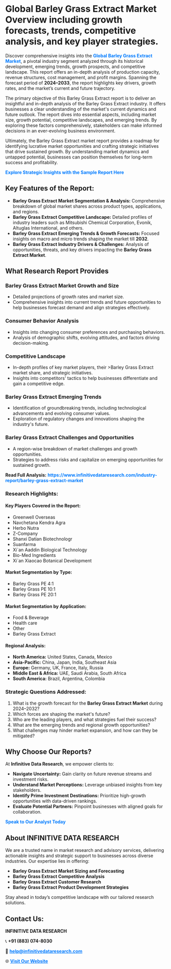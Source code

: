<h1>Global Barley Grass Extract Market Overview including growth forecasts, trends, competitive analysis, and key player strategies.</h1>
<p>
Discover comprehensive insights into the 
<a href="https://www.infinitivedataresearch.com/industry-report/barley-grass-extract-market" rel="dofollow" style="color: #007BFF; text-decoration: none;"><strong>Global Barley Grass Extract Market</strong></a>, a pivotal industry segment analyzed through its historical development, emerging trends, growth prospects, and competitive landscape. This report offers an in-depth analysis of production capacity, revenue structures, cost management, and profit margins. Spanning the forecast period of <strong>2024–2033</strong>, the report highlights key drivers, growth rates, and the market’s current and future trajectory.
</p>
<p>
The primary objective of this Barley Grass Extract report is to deliver an insightful and in-depth analysis of the Barley Grass Extract industry. It offers businesses a clear understanding of the market's current dynamics and future outlook. The report dives into essential aspects, including market size, growth potential, competitive landscapes, and emerging trends. By exploring these factors comprehensively, stakeholders can make informed decisions in an ever-evolving business environment.
</p>
<p>
Ultimately, the Barley Grass Extract market report provides a roadmap for identifying lucrative market opportunities and crafting strategic initiatives that drive sustained growth. By understanding market dynamics and untapped potential, businesses can position themselves for long-term success and profitability.
</p>
<p>
<a href="https://www.infinitivedataresearch.com/request-sample/reportId=111092" style="color: #007BFF; text-decoration: none;"><strong>Explore Strategic Insights with the Sample Report Here</strong></a>
</p>

<h2>Key Features of the Report:</h2>
<ul>
<li><strong>Barley Grass Extract Market Segmentation & Analysis:</strong> Comprehensive breakdown of global market shares across product types, applications, and regions.</li>
<li><strong>Barley Grass Extract Competitive Landscape:</strong> Detailed profiles of industry leaders such as Mitsubishi Chemical Corporation, Evonik, Altuglas International, and others.</li>
<li><strong>Barley Grass Extract Emerging Trends & Growth Forecasts:</strong> Focused insights on macro and micro trends shaping the market till <strong>2032</strong>.</li>
<li><strong>Barley Grass Extract Industry Drivers & Challenges:</strong> Analysis of opportunities, threats, and key drivers impacting the <strong>Barley Grass Extract Market</strong>.</li>
</ul>

<h2>What Research Report Provides</h2>
<h3>Barley Grass Extract Market Growth and Size</h3>
<ul>
<li>Detailed projections of growth rates and market size.</li>
<li>Comprehensive insights into current trends and future opportunities to help businesses forecast demand and align strategies effectively.</li>
</ul>

<h3>Consumer Behavior Analysis</h3>
<ul>
<li>Insights into changing consumer preferences and purchasing behaviors.</li>
<li>Analysis of demographic shifts, evolving attitudes, and factors driving decision-making.</li>
</ul>

<h3>Competitive Landscape</h3>
<ul>
<li>In-depth profiles of key market players, their >Barley Grass Extract market share, and strategic initiatives.</li>
<li>Insights into competitors' tactics to help businesses differentiate and gain a competitive edge.</li>
</ul>

<h3>Barley Grass Extract Emerging Trends</h3>
<ul>
<li>Identification of groundbreaking trends, including technological advancements and evolving consumer values.</li>
<li>Exploration of regulatory changes and innovations shaping the industry's future.</li>
</ul>

<h3>Barley Grass Extract Challenges and Opportunities</h3>
<ul>
<li>A region-wise breakdown of market challenges and growth opportunities.</li>
<li>Strategies to address risks and capitalize on emerging opportunities for sustained growth.</li>
</ul>
<p><strong>Read Full Analysis:</strong> <a href="https://www.infinitivedataresearch.com/industry-report/barley-grass-extract-market" rel="dofollow" style="color: #007BFF; text-decoration: none;"><strong>https://www.infinitivedataresearch.com/industry-report/barley-grass-extract-market</strong></a></p>
<h3>Research Highlights:</h3>
<h4>Key Players Covered in the Report:</h4>
<ul><li>Greenwell Overseas</li><li>Navchetana Kendra Agra</li><li>Herbo Nutra</li><li>Z-Company</li><li>Shanxi Datian Biotechnologr</li><li>Suanfarma</li><li>Xi`an Aaddin Biological Technology</li><li>Bio-Med Ingredients</li><li>Xi`an Xiaocao Botanical Development</li></ul>
<h4>Market Segmentation by Type:</h4>
<ul><li>Barley Grass PE 4:1</li><li>Barley Grass PE 10:1</li><li>Barley Grass PE 20:1</li></ul>
<h4>Market Segmentation by Application:</h4>
<ul><li>Food &amp; Beverage</li><li>Health care</li><li>Other</li><li>Barley Grass Extract</li></ul>

<h4>Regional Analysis:</h4>
<ul>
<li><strong>North America:</strong> United States, Canada, Mexico</li>
<li><strong>Asia-Pacific:</strong> China, Japan, India, Southeast Asia</li>
<li><strong>Europe:</strong> Germany, UK, France, Italy, Russia</li>
<li><strong>Middle East & Africa:</strong> UAE, Saudi Arabia, South Africa</li>
<li><strong>South America:</strong> Brazil, Argentina, Colombia</li>
</ul>

<h3>Strategic Questions Addressed:</h3>
<ol>
<li>What is the growth forecast for the <strong>Barley Grass Extract Market</strong> during 2024–2032?</li>
<li>Which forces are shaping the market's future?</li>
<li>Who are the leading players, and what strategies fuel their success?</li>
<li>What are the emerging trends and regional growth opportunities?</li>
<li>What challenges may hinder market expansion, and how can they be mitigated?</li>
</ol>

<h2>Why Choose Our Reports?</h2>
<p>At <strong>Infinitive Data Research</strong>, we empower clients to:</p>
<ul>
<li><strong>Navigate Uncertainty:</strong> Gain clarity on future revenue streams and investment risks.</li>
<li><strong>Understand Market Perceptions:</strong> Leverage unbiased insights from key stakeholders.</li>
<li><strong>Identify Prime Investment Destinations:</strong> Prioritize high-growth opportunities with data-driven rankings.</li>
<li><strong>Evaluate Potential Partners:</strong> Pinpoint businesses with aligned goals for collaboration.</li>
</ul>
<p><a href="https://www.infinitivedataresearch.com/industry-report/barley-grass-extract-market" rel="dofollow" style="color: #007BFF; text-decoration: none;"><strong>Speak to Our Analyst Today</strong></a></p>

<h2>About INFINITIVE DATA RESEARCH</h2>
<p>We are a trusted name in market research and advisory services, delivering actionable insights and strategic support to businesses across diverse industries. Our expertise lies in offering:</p>
<ul>
<li><strong>Barley Grass Extract Market Sizing and Forecasting</strong></li>
<li><strong>Barley Grass Extract Competitive Analysis</strong></li>
<li><strong>Barley Grass Extract Customer Research</strong></li>
<li><strong>Barley Grass Extract Product Development Strategies</strong></li>
</ul>
<p>Stay ahead in today’s competitive landscape with our tailored research solutions.</p>

<h2>Contact Us:</h2>
<p><strong>INFINITIVE DATA RESEARCH</strong></p>
<p>📞 <strong>+91 (883) 074-8030</strong></p>
<p>📧 <strong><a href="mailto:help@infinitivedataresearch.com" style="color: #007BFF;">help@infinitivedataresearch.com</a></strong></p>
<p>🌐 <strong><a href="https://www.infinitivedataresearch.com" rel="dofollow" style="color: #007BFF;">Visit Our Website</a></strong></p>